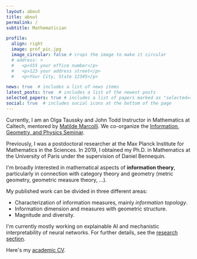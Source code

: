 ```yaml
---
layout: about
title: about
permalink: /
subtitle: Mathematician

profile:
  align: right
  image: prof_pic.jpg
  image_circular: false # crops the image to make it circular
  # address: >
  #   <p>555 your office number</p>
  #   <p>123 your address street</p>
  #   <p>Your City, State 12345</p>

news: true  # includes a list of news items
latest_posts: true  # includes a list of the newest posts
selected_papers: true # includes a list of papers marked as "selected={true}"
social: true  # includes social icons at the bottom of the page
---
```


Currently, I am an Olga Taussky and John Todd Instructor in Mathematics at Caltech, mentored by <a href="https://www.its.caltech.edu/~matilde/">Matilde Marcolli</a>. We co-organize the <a href="https://www.its.caltech.edu/~vigneaux/igps/">Information, Geometry, and Physics Seminar</a>.

Previously, I was a postdoctoral researcher at the Max Planck Institute for Mathematics in the Sciences. In 2019, I obtained my Ph.D. in Mathematics at the University of Paris under the supervision of Daniel Bennequin.

I'm broadly interested in mathematical aspects of **information theory**, particularly in connection with category theory and  geometry (metric geometry, geometric measure theory, ...). 

My published work can be divided in three different areas:
* Characterization of information measures, mainly *information topology*. 
* Information dimension and measures with geometric structure.
* Magnitude and diversity.
 
I'm currently mostly working on explainable AI and mechanistic interpretability of neural networks.
For further details, see the [research section]({{site.baseurl}}/research/). 



Here's my [academic CV]({{site.baseurl}}/assets/pdf/Academic-CV-Aug2024.pdf). 







